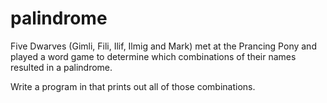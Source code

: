 # palindrome
Five Dwarves (Gimli, Fili, Ilif, Ilmig and Mark) met at the Prancing Pony and played a word game to determine which combinations of their names resulted in a palindrome.

Write a program in that prints out all of those combinations.
